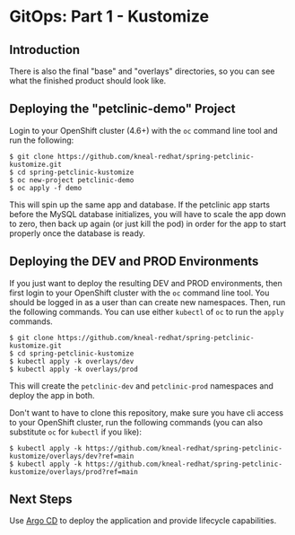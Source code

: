 # GitOps: Part 1 - Kustomize

## Introduction


There is also the final "base" and "overlays" directories, so you can see what the finished product should look like.

## Deploying the "petclinic-demo" Project

Login to your OpenShift cluster (4.6+) with the `oc` command line tool and run the following:

```
$ git clone https://github.com/kneal-redhat/spring-petclinic-kustomize.git
$ cd spring-petclinic-kustomize
$ oc new-project petclinic-demo
$ oc apply -f demo
```

This will spin up the same app and database.  If the petclinic app starts before the MySQL database initializes, you will have to scale the app down to zero, then back up again (or just kill the pod) in order for the app to start properly once the database is ready.

## Deploying the DEV and PROD Environments

If you just want to deploy the resulting DEV and PROD environments, then first login to your OpenShift cluster with the `oc` command line tool.  You should be logged in as a user than can create new namespaces.  Then, run the following commands.  You can use either `kubectl` of `oc` to run the `apply` commands.  

```
$ git clone https://github.com/kneal-redhat/spring-petclinic-kustomize.git
$ cd spring-petclinic-kustomize
$ kubectl apply -k overlays/dev
$ kubectl apply -k overlays/prod
```

This will create the `petclinic-dev` and `petclinic-prod` namespaces and deploy the app in both.

Don't want to have to clone this repository, make sure you have cli access to your OpenShift cluster, run the following commands (you can also substitute `oc` for `kubectl` if you like):

```
$ kubectl apply -k https://github.com/kneal-redhat/spring-petclinic-kustomize/overlays/dev?ref=main
$ kubectl apply -k https://github.com/kneal-redhat/spring-petclinic-kustomize/overlays/prod?ref=main
```


## Next Steps

Use [Argo CD](https://argoproj.github.io/argo-cd/) to deploy the application and provide lifecycle capabilities.